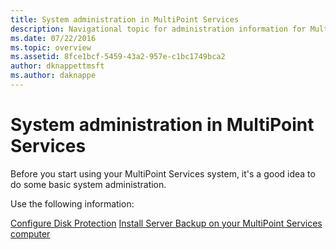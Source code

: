 ```yaml
---
title: System administration in MultiPoint Services
description: Navigational topic for administration information for MultiPoint Services
ms.date: 07/22/2016
ms.topic: overview
ms.assetid: 8fce1bcf-5459-43a2-957e-c1bc1749bca2
author: dknappettmsft
ms.author: daknappe
---
```

# System administration in MultiPoint Services
Before you start using your MultiPoint Services system, it's a good idea to do some basic system administration.

Use the following information:

[Configure Disk Protection](Configure-Disk-Protection-in-MultiPoint-services.md)
[Install Server Backup on your MultiPoint Services computer](./install-server-backup-on-multipoint.md)
